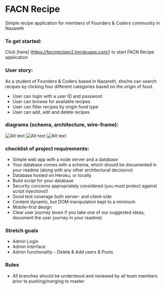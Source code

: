 # FACN Recipe
Simple recipe application for members of Founders & Coders community in Nazareth

### To get started:
Click [here] (https://facnrecipev2.herokuapp.com/) to start FACN Recipe application

### User story:
As a student of Founders & Coders based in Nazareth, she/he can search recipes by clicking four different categories based on the origin of food.

+ User can login with a user ID and password
+ User can browse for available recipes
+ User can filter recipes by origin food type
+ User can add, edit and delete recipes

### diagrams (schema, architecture, wire-frame):
![Alt text](https://monosnap.com/file/IvNwzyZJTS93RzytXcW6GiNl01lJtb.png)
![Alt text](https://monosnap.com/file/jBqm0WHyC84VfPqqyZonMLGQ2H2QsK.png)
![Alt text](https://monosnap.com/file/R5TkkdirugRSsf16SKHGbk0qDIKD2c.png)



### checklist of project requirements:   

+ Simple web app with a node server and a database
+ Your database comes with a schema, which should be documented in your readme (along with any other architectural decisions)
+ Database hosted on Heroku, or locally
+ Build script for your database
+ Security concerns appropriately considered (you must protect against script injections!)
+ Good test coverage both server- and client-side
+ Content dynamic, but DOM manipulation kept to a minimum
+ Mobile-first design
+ Clear user journey (even if you take one of our suggested ideas, document the user journey in your readme)

### Stretch goals
+ Admin Login
+ Admin Interface
+ Admin functionality - Delete & Add users & Posts

### Rules
+ All branches should be understood and reviewed by all team members prior to pushing/merging to master

